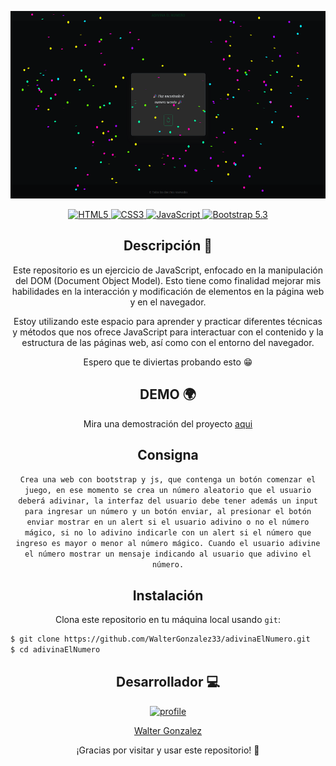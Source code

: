 <p align='center'>
  <a href="https://adivinaelnumerojs.netlify.app/">
    <img src="./assets/winner.webp" height="300px">
  </a>
</p>
<div align='center'>
  <a href="https://developer.mozilla.org/es/docs/Web/HTML">
    <img src="https://img.shields.io/badge/-HTML5-F06A32?labelColor=gray&style=for-the-badge&logo=html5&logoColor=F06A32&logoWidth=50" alt="HTML5">
  </a>
  <a href="https://developer.mozilla.org/es/docs/Web/CSS">
    <img src="https://img.shields.io/badge/-CSS3-1AA4E0?labelColor=gray&style=for-the-badge&logo=css3&logoColor=1AA4E0&logoWidth=50" alt="CSS3">
  </a>
  <a href="https://developer.mozilla.org/es/">
    <img src="https://img.shields.io/badge/-JAVASCRIPT-yellow?labelColor=gray&style=for-the-badge&logo=javascript&logoColor=F7E025&logoWidth=50" alt="JavaScript">
  </a>
  <a href="https://getbootstrap.com/">
    <img src="https://img.shields.io/badge/-bootstrap%20V5.3-7210F5?labelColor=gray&style=for-the-badge&logo=bootstrap&logoColor=7210F5&logoWidth=50" alt="Bootstrap 5.3">
  </a>
</div>

<div align='center'>

## Descripción 📃
Este repositorio es un ejercicio de JavaScript, enfocado en la manipulación del DOM (Document Object Model). 
Esto tiene como finalidad mejorar mis habilidades en la interacción y modificación de elementos en la página web y en el navegador.

Estoy utilizando este espacio para aprender y practicar diferentes técnicas y métodos que nos ofrece JavaScript para interactuar con el contenido y la estructura de las páginas web, así como con el entorno del navegador.

Espero que te diviertas probando esto 😁

## DEMO 🌍

Mira una demostración del proyecto [aqui](https://adivinaelnumerojs.netlify.app/)

</div>

<div align="center">

## Consigna 

`
Crea una web con bootstrap y js, que contenga un botón comenzar el juego, en ese momento se crea un número aleatorio que el usuario deberá adivinar, la interfaz del usuario debe tener además un input para ingresar un número y un botón enviar, al presionar el botón enviar mostrar en un alert si el usuario adivino o no el número mágico, si no lo adivino indicarle con un alert si el número que ingreso es mayor o menor al número mágico.
Cuando el usuario adivine el número mostrar un mensaje indicando al usuario que adivino el número.
`
</div>

<div align="center">

## Instalación

Clona este repositorio en tu máquina local usando `git`:
</div>

```bash
$ git clone https://github.com/WalterGonzalez33/adivinaElNumero.git
$ cd adivinaElNumero
```
<div align="center">

## Desarrollador 💻

<div>
  <a href="https://github.com/WalterGonzalez33">
    <img src="https://avatars.githubusercontent.com/u/83594534?v=4" alt="profile" width="110" height="110">
  </a>
</div>

 [Walter Gonzalez](https://github.com/WalterGonzalez33) 
</div>

<div align="center">
    <p>¡Gracias por visitar y usar este repositorio! 🎉</p>
</div>
